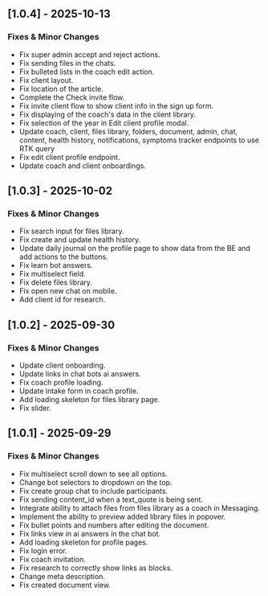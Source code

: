 ## [1.0.4] - 2025-10-13

### Fixes & Minor Changes

- Fix super admin accept and reject actions.
- Fix sending files in the chats.
- Fix bulleted lists in the coach edit action.
- Fix client layout.
- Fix location of the article.
- Complete the Check invite flow.
- Fix invite client flow to show client info in the sign up form.
- Fix displaying of the coach's data in the client library.
- Fix selection of the year in Edit client profile modal.
- Update coach, client, files library, folders, document, admin, chat, content, health history, notifications, symptoms tracker endpoints to use RTK query
- Fix edit client profile endpoint.
- Update coach and client onboardings.

## [1.0.3] - 2025-10-02

### Fixes & Minor Changes

- Fix search input for files library.
- Fix create and update health history.
- Update daily journal on the profile page to show data from the BE and add actions to the buttons.
- Fix learn bot answers.
- Fix multiselect field.
- Fix delete files library.
- Fix open new chat on mobile.
- Add client id for research.

## [1.0.2] - 2025-09-30

### Fixes & Minor Changes

- Update client onboarding.
- Update links in chat bots ai answers.
- Fix coach profile loading.
- Update intake form in coach profile.
- Add loading skeleton for files library page.
- Fix slider.

## [1.0.1] - 2025-09-29

### Fixes & Minor Changes

- Fix multiselect scroll down to see all options.
- Change bot selectors to dropdown on the top.
- Fix create group chat to include participants.
- Fix sending content_id when a text_quote is being sent.
- Integrate ability to attach files from files library as a coach in Messaging.
- Implement the ability to preview added library files in popover.
- Fix bullet points and numbers after editing the document.
- Fix links view in ai answers in the chat bot.
- Add loading skeleton for profile pages.
- Fix login error.
- Fix coach invitation.
- Fix research to correctly show links as blocks.
- Change meta description.
- Fix created document view.
